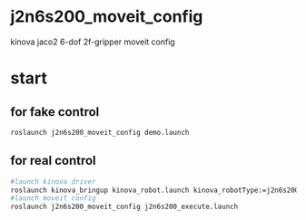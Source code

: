 # j2n6s200_moveit_config
kinova jaco2 6-dof 2f-gripper moveit config 

# start
## for fake control
```bash
roslaunch j2n6s200_moveit_config demo.launch
```

## for real control
```bash
#launch kinova driver
roslaunch kinova_bringup kinova_robot.launch kinova_robotType:=j2n6s200
#launch moveit config
roslaunch j2n6s200_moveit_config j2n6s200_execute.launch
```
